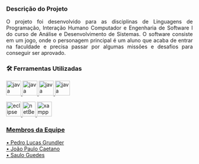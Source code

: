 ### Descrição do Projeto 
<p align="justify">
O projeto foi desenvolvido para as disciplinas de Linguagens de Programação, Interação Humano Computador e Engenharia de Software I do curso de Análise e Desenvolvimento de Sistemas. O software consiste em um jogo, onde o personagem principal é um aluno que acaba de entrar na faculdade e precisa passar por algumas missões e desafios para conseguir ser aprovado.
  

### 🛠️ Ferramentas Utilizadas 

  <a href="https://www.java.com" target="_blank"> <img src="https://cdn.jsdelivr.net/gh/devicons/devicon/icons/csharp/csharp-original.svg" alt="java" width="40" height="40"/> </a>
<a href="https://www.java.com" target="_blank"> <img src="https://cdn.jsdelivr.net/gh/devicons/devicon/icons/html5/html5-original.svg" alt="java" width="40" height="40"/> </a>
<a href="https://www.java.com" target="_blank"> <img src="https://cdn.jsdelivr.net/gh/devicons/devicon/icons/css3/css3-plain-wordmark.svg" alt="java" width="40" height="40"/> </a>
<a href="https://www.java.com" target="_blank"> <img src="https://user-images.githubusercontent.com/100096259/205119522-b5049599-3eed-4c9e-96b8-91642c189ae3.svg" alt="java" width="40" height="40"/> </a>

  
  
   <a href="https://www.eclipse.org" target="_blank"> <img src="https://cdn.jsdelivr.net/gh/devicons/devicon/icons/visualstudio/visualstudio-plain.svg" alt="eclipse" width="40" height="40"/>  <a href="https://netbeans.apache.org/" target="_blank"> <img src="" alt="netBeans" width="35" height="40"/> </a>  <a href="https://www.apachefriends.org/pt_br/index.html" target="_blank"> <img src="https://user-images.githubusercontent.com/100096259/205119528-d4e0f1b4-b0ad-42f5-a55d-c16ef955413d.svg" alt="xampp" width="40" height="40"/> 

     

### Membros da Equipe
• Pedro Lucas Grundler<br />
• João Paulo Caetano<br />
• Saulo Guedes
